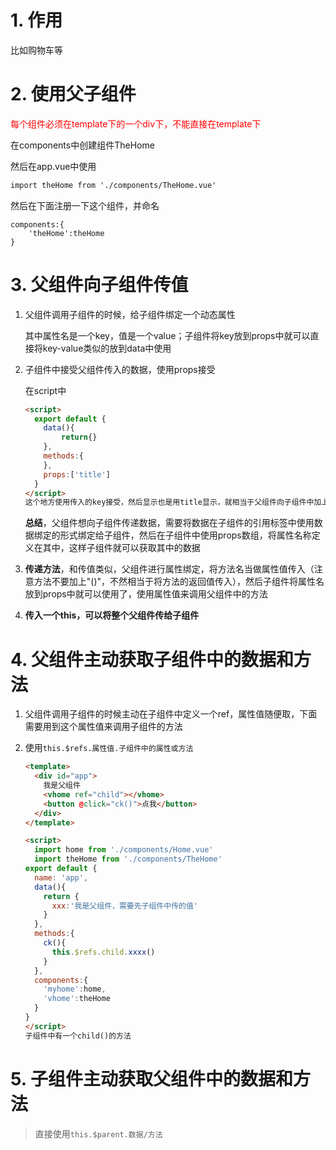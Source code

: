 # 1. 作用

比如购物车等





# 2. 使用父子组件

<font color="red">每个组件必须在template下的一个div下，不能直接在template下</font>

在components中创建组件TheHome

然后在app.vue中使用

```html
import theHome from './components/TheHome.vue'
```

然后在下面注册一下这个组件，并命名

```
components:{
	'theHome':theHome
}
```

# 3. 父组件向子组件传值

1. 父组件调用子组件的时候，给子组件绑定一个动态属性

   <theHome :title="xxx"></theHome>

   其中属性名是一个key，值是一个value；子组件将key放到props中就可以直接将key-value类似的放到data中使用

2. 子组件中接受父组件传入的数据，使用props接受

   在script中

   ```html
   <script>
     export default {
       data(){
           return{}
       },
       methods:{
       },
       props:['title']
     }
   </script>
   这个地方使用传入的key接受，然后显示也是用title显示，就相当于父组件向子组件中加上了一个data中"title":xxx
   ```

   **总结**，父组件想向子组件传递数据，需要将数据在子组件的引用标签中使用数据绑定的形式绑定给子组件，然后在子组件中使用props数组，将属性名称定义在其中，这样子组件就可以获取其中的数据

3. **传递方法**，和传值类似，父组件进行属性绑定，将方法名当做属性值传入（注意方法不要加上"()"，不然相当于将方法的返回值传入），然后子组件将属性名放到props中就可以使用了，使用属性值来调用父组件中的方法

4. **传入一个this，可以将整个父组件传给子组件**

# 4. 父组件主动获取子组件中的数据和方法

1. 父组件调用子组件的时候主动在子组件中定义一个ref，属性值随便取，下面需要用到这个属性值来调用子组件的方法

2. 使用`this.$refs.属性值.子组件中的属性或方法`

   ```html
   <template>
     <div id="app">
       我是父组件
       <vhome ref="child"></vhome>
       <button @click="ck()">点我</button>
     </div>
   </template>
   
   <script>
     import home from './components/Home.vue'
     import theHome from './components/TheHome'
   export default {
     name: 'app',
     data(){
       return {
         xxx:'我是父组件，需要先子组件中传的值'
       }
     },
     methods:{
       ck(){
         this.$refs.child.xxxx()
       }
     },
     components:{
       'myhome':home,
       'vhome':theHome
     }
   }
   </script>
   子组件中有一个child()的方法
   ```

# 5. 子组件主动获取父组件中的数据和方法

> 直接使用`this.$parent.数据/方法`


